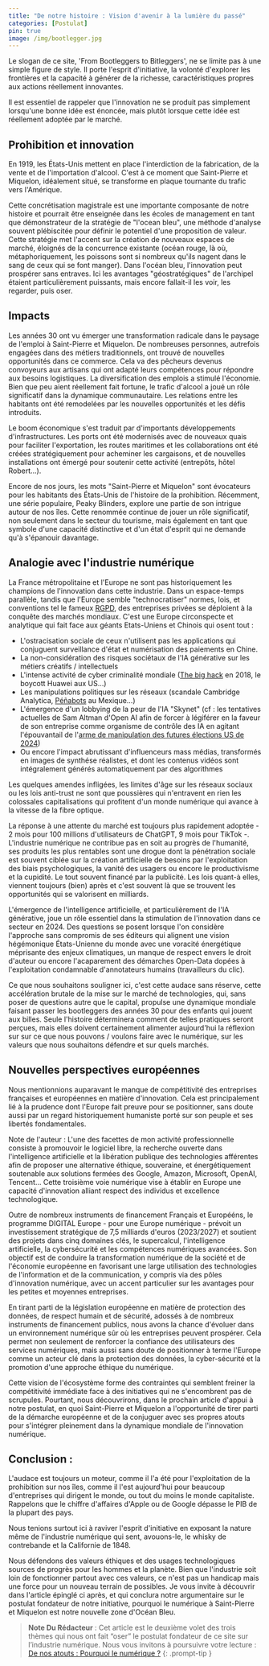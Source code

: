 ```yaml
---
title: "De notre histoire : Vision d'avenir à la lumière du passé"
categories: [Postulat]
pin: true
image: /img/bootlegger.jpg
---
```


Le slogan de ce site, 'From Bootleggers to Bitleggers', ne se limite pas à une simple figure de style. Il porte l'esprit d'initiative, la volonté d'explorer les frontières et la capacité à générer de la richesse, caractéristiques propres aux actions réellement innovantes.

Il est essentiel de rappeler que l'innovation ne se produit pas simplement lorsqu'une bonne idée est énoncée, mais plutôt lorsque cette idée est réellement adoptée par le marché.


## Prohibition et innovation

En 1919, les États-Unis mettent en place l'interdiction de la fabrication, de la vente et de l'importation d'alcool. C'est à ce moment que Saint-Pierre et Miquelon, idéalement situé, se transforme en plaque tournante du trafic vers l'Amérique.

Cette concrétisation magistrale est une importante composante de notre histoire et pourrait être enseignée dans les écoles de management en tant que démonstrateur de la stratégie de "l'ocean bleu", une méthode d'analyse souvent plébiscitée pour définir le potentiel d'une proposition de valeur. Cette stratégie met l'accent sur la création de nouveaux espaces de marché, éloignés de la concurrence existante (océan rouge, là où, métaphoriquement, les poissons sont si nombreux qu'ils nagent dans le sang de ceux qui se font manger). Dans l'océan bleu, l'innovation peut prospérer sans entraves. Ici les avantages "géostratégiques" de l'archipel étaient particulièrement puissants, mais encore fallait-il les voir, les regarder, puis oser.


## Impacts

Les années 30 ont vu émerger une transformation radicale dans le paysage de l'emploi à Saint-Pierre et Miquelon. De nombreuses personnes, autrefois engagées dans des métiers traditionnels, ont trouvé de nouvelles opportunités dans ce commerce. Cela va des pêcheurs devenus convoyeurs aux artisans qui ont adapté leurs compétences pour répondre aux besoins logistiques. La diversification des emplois a stimulé l'économie. Bien que peu aient réellement fait fortune, le trafic d'alcool a joué un rôle significatif dans la dynamique communautaire. Les relations entre les habitants ont été remodelées par les nouvelles opportunités et les défis introduits.

Le boom économique s'est traduit par d'importants développements d'infrastructures. Les ports ont été modernisés avec de nouveaux quais pour faciliter l'exportation, les routes maritimes et les collaborations ont été créées stratégiquement pour acheminer les cargaisons, et de nouvelles installations ont émergé pour soutenir cette activité (entrepôts, hôtel Robert…).

Encore de nos jours, les mots "Saint-Pierre et Miquelon" sont évocateurs pour les habitants des États-Unis de l'histoire de la prohibition. Récemment, une série populaire, Peaky Blinders, explore une partie de son intrigue autour de nos îles. Cette renommée continue de jouer un rôle significatif, non seulement dans le secteur du tourisme, mais également en tant que symbole d'une capacité distinctive et d'un état d'esprit qui ne demande qu'à s'épanouir davantage.


## Analogie avec l'industrie numérique

La France métropolitaine et l'Europe ne sont pas historiquement les champions de l'innovation dans cette industrie. Dans un espace-temps parallèle, tandis que l'Europe semble "technocratiser" normes, lois, et conventions tel le fameux [RGPD](https://fr.wikipedia.org/wiki/R%C3%A8glement_g%C3%A9n%C3%A9ral_sur_la_protection_des_donn%C3%A9es), des entreprises privées se déploient à la conquête des marchés mondiaux. C'est une Europe circonspecte et analytique qui fait face aux géants Etats-Uniens et Chinois qui osent tout :

* L'ostracisation sociale de ceux n'utilisent pas les applications qui conjuguent surveillance d'état et numérisation des paiements en Chine.
* La non-considération des risques sociétaux de l'IA générative sur les métiers créatifs / intellectuels
* L'intense activité de cyber criminalité mondiale ([The big hack](https://www.01net.com/actualites/big-hack-bloomberg-persiste-et-signe-sur-l-existence-de-backdoors-chinoises-2034918.html) en 2018, le boycott Huawei aux US…)
* Les manipulations politiques sur les réseaux (scandale Cambridge Analytica, [Péñabots](https://en.wikipedia.org/wiki/Pe%C3%B1abot) au Mexique…)
* L'émergence d'un lobbying de la peur de l'IA "Skynet" (cf : les tentatives actuelles de Sam Altman d'Open AI afin de forcer à légiférer en la faveur de son entreprise comme organisme de contrôle des IA en agitant l'épouvantail de l'[arme de manipulation des futures élections US de 2024](https://intelligence-artificielle.developpez.com/actu/351594/Sam-Altman-cherche-desormais-a-s-emparer-de-la-reglementation-sur-l-IA-et-a-realiser-des-profits-illimites-il-est-accuse-de-vouloir-verrouiller-le-marche-pour-preserver-la-position-d-OpenAI/))
* Ou encore l'impact abrutissant d'influenceurs mass médias, transformés en images de synthése réalistes, et dont les contenus vidéos sont intégralement générés automatiquement par des algorithmes

Les quelques amendes infligées, les limites d'âge sur les réseaux sociaux ou les lois anti-trust ne sont que poussières qui n'entravent en rien les colossales capitalisations qui profitent d'un monde numérique qui avance à la vitesse de la fibre optique.

La réponse à une attente du marché est toujours plus rapidement adoptée - 2 mois pour 100 millions d'utilisateurs de ChatGPT, 9 mois pour TikTok -. L'industrie numérique ne contribue pas en soit au progrès de l'humanité, ses produits les plus rentables sont une drogue dont la pénétration sociale est souvent ciblée sur la création artificielle de besoins par l'exploitation des biais psychologiques, la vanité des usagers ou encore le productivisme et la cupidité. Le tout souvent financé par la publicité. Les lois quant-à elles, viennent toujours (bien) après et c'est souvent là que se trouvent les opportunités qui se valorisent en milliards.

L'émergence de l'intelligence artificielle, et particulièrement de l'IA générative, joue un rôle essentiel dans la stimulation de l'innovation dans ce secteur en 2024. Des questions se posent lorsque l'on considère l'approche sans compromis de ses éditeurs qui alignent une vision hégémonique États-Unienne du monde avec une voracité énergétique méprisante des enjeux climatiques, un manque de respect envers le droit d'auteur ou encore l'acaparement des démarches Open-Data dopées à l'exploitation condamnable d'annotateurs humains (travailleurs du clic).

Ce que nous souhaitons souligner ici, c'est cette audace sans réserve, cette accélération brutale de la mise sur le marché de technologies, qui, sans poser de questions autre que le capital, propulse une dynamique mondiale faisant passer les bootleggers des années 30 pour des enfants qui jouent aux billes. Seule l'histoire déterminera comment de telles pratiques seront perçues, mais elles doivent certainement alimenter aujourd'hui la réflexion sur sur ce que nous pouvons / voulons faire avec le numérique, sur les valeurs que nous souhaitons défendre et sur quels marchés.


## Nouvelles perspectives européennes

Nous mentionnions auparavant le manque de compétitivité des entreprises françaises et européennes en matière d'innovation. Cela est principalement lié à la prudence dont l'Europe fait preuve pour se positionner, sans doute aussi par un regard historiquement humaniste porté sur son peuple et ses libertés fondamentales.

Note de l'auteur : L'une des facettes de mon activité professionnelle consiste à promouvoir le logiciel libre, la recherche ouverte dans l'intelligence artificielle et la libération publique des technologies afférentes afin de proposer une alternative éthique, souveraine, et énergétiquement soutenable aux solutions fermées des Google, Amazon, Microsoft, OpenAI, Tencent… Cette troisième voie numérique vise à établir en Europe une capacité d'innovation alliant respect des individus et excellence technologique.

Outre de nombreux instruments de financement Français et Europééns, le programme DIGITAL Europe - pour une Europe numérique - prévoit un investissement stratégique de 7,5 milliards d'euros (2023/2027) et soutient des projets dans cinq domaines clés, le supercalcul, l'intelligence artificielle, la cybersécurité et les compétences numériques avancées. Son objectif est de conduire la transformation numérique de la société et de l'économie européenne en favorisant une large utilisation des technologies de l'information et de la communication, y compris via des pôles d'innovation numérique, avec un accent particulier sur les avantages pour les petites et moyennes entreprises.

En tirant parti de la législation européenne en matière de protection des données, de respect humain et de sécurité, adossés à de nombreux instruments de financement publics, nous avons la chance d'évoluer dans un environnement numérique sûr où les entreprises peuvent prospérer. Cela permet non seulement de renforcer la confiance des utilisateurs des services numériques, mais aussi sans doute de positionner à terme l'Europe comme un acteur clé dans la protection des données, la cyber-sécurité et la promotion d'une approche éthique du numérique.

Cette vision de l'écosystème forme des contraintes qui semblent freiner la compétitivité immédiate face à des initiatives qui ne s'encombrent pas de scrupules. Pourtant, nous découvrirons, dans le prochain article d'appui à notre postulat, en quoi Saint-Pierre et Miquelon a l'opportunité de tirer parti de la démarche européenne et de la conjuguer avec ses propres atouts pour s'intégrer pleinement dans la dynamique mondiale de l'innovation numérique.


## Conclusion :

L'audace est toujours un moteur, comme il l'a été pour l'exploitation de la prohibition sur nos îles, comme il l'est aujourd'hui pour beaucoup d'entreprises qui dirigent le monde, ou tout du moins le monde capitaliste. Rappelons que le chiffre d'affaires d'Apple ou de Google dépasse le PIB de la plupart des pays.

Nous tenions surtout ici à raviver l'esprit d'initiative en exposant la nature même de l'industrie numérique qui sent, avouons-le, le whisky de contrebande et la Californie de 1848.

Nous défendons des valeurs éthiques et des usages technologiques sources de progrès pour les hommes et la planète. Bien que l'industrie soit loin de fonctionner partout avec ces valeurs, ce n'est pas un handicap mais une force pour un nouveau terrain de possibles. Je vous invite à découvrir dans l'article épinglé ci après, et qui conclura notre argumentaire sur le postulat fondateur de notre initiative, pourquoi le numérique à Saint-Pierre et Miquelon est notre nouvelle zone d'Océan Bleu.

> __Note Du Rédacteur__ : Cet article est le deuxième volet des trois thèmes qui nous ont fait “oser” le postulat fondateur de ce site sur l’industrie numérique. Nous vous invitons à poursuivre votre lecture : [De nos atouts : Pourquoi le numérique ?](/posts/opportunites/)
{: .prompt-tip }